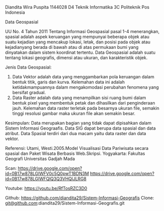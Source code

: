 Diandita Wira Puspita
1144028
D4 Teknik Informatika 3C
Politeknik Pos Indonesia

Data Geospasial


UU No. 4 Tahun 2011 Tentang Informasi Geospasial pasal 1-4 menerangkan, spasial adalah aspek keruangan yang mempunyai beberapa objek atau suatu kejadian yang mencakup lokasi, letak, dan posisi pada objek atau kejadianyang berada di bawah atau di atas permukaan bumi yang dinyatakan dalam sistem koordinat tertentu. 
Data Geospasial adalah suatu tentang lokasi geografis, dimensi atau ukuran, dan karakteristik objek.

Jenis Data Geospasial:
1. Data Vektor adalah data yang menggambarkan pola keruangan dalam bentuk titik, garis dan kurva. Kelemahan data ini adalah ketidakmampuannya dalam mengakomodasi perubahan fenomena yang bersifat gradual.
2. Data Raster adalah data yang menampilkan sisi ruang bumi dalam bentuk pixel yang membentuk petak dan dihasilkan dari penginderaan jauh. Kelemahan data raster terletak pada besarnya ukuran file, semakin tinggi resolusi gambar maka ukuran file akan semakin besar.


Kesimpulan:
Data merupakan bagian yang tidak dapat dipisahkan dalam Sistem Informasi Geograafis. Data SIG dapat berupa data spasial dan data atribut. Data Spasial terdiri dari dua macam yaitu data raster dan data vektor.

Referensi:
Utami, Westi.2005.Model Visualisasi Data Pariwisata secara spasial dan Paket Wisata Berbasis Web.Skripsi. Yogyakarta: Fakultas Geografi Universitas Gadjah Mada

Scan:
https://drive.google.com/open?id=0B17w878LGlWFV0c5Q0pwT1BDN3M 
https://drive.google.com/open?id=0B17w878LGlWFQlQ3Q3VHQlJLRG8 

Youtube:
https://youtu.be/RfTosRZC3D0

Github:
https://github.com/diandita29/Sistem-Informasi-Geografis
Clone:
git@github.com:diandita29/Sistem-Informasi-Geografis.git
